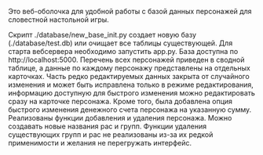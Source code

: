 Это веб-оболочка для удобной работы с базой данных персонажей для словестной настольной игры.

Скрипт ./database/new_base_init.py создает новую базу (./database/test.db)  или очищает все таблицы существующей.
Для старта вебсервера необходимо запустить app.py. База доступна по http://localhost:5000.
Перечень всех персонажей приведен в сводной таблице, а данные по каждому персонажу представлены на отдельных карточках. Часть редко редактируемых данных закрыта от случайного изменения и может быть исправлена только в режиме редактирования, информацию доступную для быстрого изменения можно редактировать сразу на карточке персонажа. Кроме того, была добавлена опция быстрого изменения денежного счета персонажа на указанную сумму.
Реализованы функции добавления и удаления персонажа. Можно создавать новые названия рас и групп. Функции удаления существующих групп и рас не реализованы из-за их редкой применимости и желания не перегружать интерфейс.
